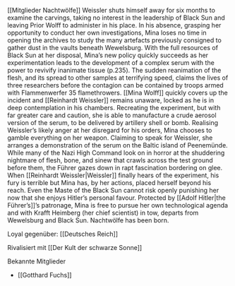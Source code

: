 [[Mitglieder Nachtwölfe]]
Weissler shuts himself away for six months to examine the carvings, taking no interest in the leadership of Black Sun and leaving Prior Wolff to administer in his place. In his absence, grasping her opportunity to conduct her own investigations, Mina loses no time in opening the archives to study the many artefacts previously consigned to gather dust in the vaults beneath Wewelsburg.
With the full resources of Black Sun at her disposal, Mina’s new policy quickly succeeds as her experimentation leads to the development of a complex serum with the power to revivify inanimate tissue (p.235). The sudden reanimation of the flesh, and its spread to other samples at terrifying speed, claims the lives of three researchers before the contagion can be contained by troops armed with Flammenwerfer 35 flamethrowers.
[[Mina Wolff]] quickly covers up the incident and [[Reinhardt Weissler]] remains unaware, locked as he is in deep contemplation in his chambers. Recreating the experiment, but with far greater care and caution, she is able to manufacture a crude aerosol version of the serum, to be delivered by artillery shell or bomb. Realising Weissler’s likely anger at her disregard for his orders, Mina chooses to gamble everything on her weapon.
Claiming to speak for Weissler, she arranges a demonstration of the serum on the Baltic island of Peenemünde. While many of the Nazi High Command look on in horror at the
shuddering nightmare of flesh, bone, and sinew that crawls across the test ground before them, the Führer gazes down in rapt fascination bordering on glee. When [[Reinhardt Weissler|Weissler]] finally
hears of the experiment, his fury is terrible but Mina has, by her actions, placed herself beyond his reach. Even the Maste of the Black Sun cannot risk openly punishing her now that
she enjoys Hitler’s personal favour. Protected by [[Adolf Hitler|the Führer’s]]’s patronage, Mina is free to pursue her own technological agenda and with Krafft Heimberg (her chief scientist) in tow, departs from Wewelsburg and Black Sun. Nachtwölfe has been born.













Loyal gegenüber:
[[Deutsches Reich]]

Rivalisiert mit
[[Der Kult der schwarze Sonne]]









Bekannte Mitglieder
- [[Gotthard Fuchs]]
